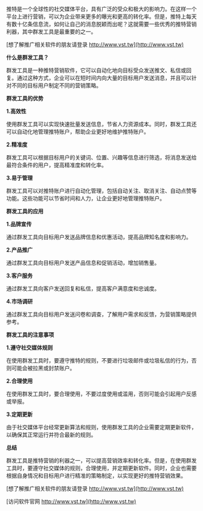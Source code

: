 推特是一个全球性的社交媒体平台，具有广泛的受众和极大的影响力。在这样一个平台上进行营销，可以为企业带来更多的曝光和更高的转化率。但是，推特上每天有数十亿条信息流，如何让自己的消息脱颖而出呢？这就需要一些优秀的推特营销利器，其中群发工具是最重要的之一。

[想了解推广相关软件的朋友请登录 http://www.vst.tw](http://www.vst.tw)

**什么是群发工具？**

群发工具是一种推特营销软件，它可以自动化地向目标受众发送推文、私信或回复。通过这种方式，企业可以在短时间内向大量的目标用户发送消息，并且可以针对不同的目标用户制定不同的营销策略。

**群发工具的优势**

**1.高效性**

使用群发工具可以实现快速批量发送信息，节省人力资源成本。同时，群发工具还可以自动化地管理推特账户，帮助企业更好地维护推特账户。

**2.精准度**

群发工具可以根据目标用户的关键词、位置、兴趣等信息进行筛选，将消息发送给最符合条件的用户，提高精准度和转化率。

**3.易于管理**

群发工具可以对推特账户进行自动化管理，包括自动关注、取消关注、自动点赞等功能。这些功能可以节省时间和人力，让企业更好地管理推特账户。

**群发工具的应用**

**1.品牌宣传**

通过群发工具向目标用户发送品牌信息和优惠活动，提高品牌知名度和影响力。

**2.产品推广**

通过群发工具向目标用户发送产品信息和促销活动，增加销售量。

**3.客户服务**

通过群发工具向客户发送回复和私信，提高客户满意度和忠诚度。

**4.市场调研**

通过群发工具向目标用户发送问卷和调查，了解用户需求和反馈，为营销策略提供参考。

**群发工具的注意事项**

**1.遵守社交媒体规则**

在使用群发工具时，要遵守推特的规则，不要进行垃圾邮件或垃圾私信的行为，否则可能会被拉黑或封禁账户。

**2.合理使用**

在使用群发工具时，要合理使用，不要过度使用或滥用，否则可能会引起用户反感或举报。

**3.定期更新**

由于社交媒体平台经常更新算法和规则，使用群发工具的企业需要定期更新软件，以确保其正常运行并符合最新的规则。

**总结**

群发工具是推特营销的利器之一，可以提高营销效率和转化率。但是，在使用群发工具时，要遵守社交媒体的规则，合理使用，并定期更新软件。同时，企业也需要根据自身情况和目标用户进行精准的策略制定，以实现更好的推特营销效果。

[想了解推广相关软件的朋友请登录 http://www.vst.tw](http://www.vst.tw)


[访问软件官网 http://www.vst.tw](http://www.vst.tw)
